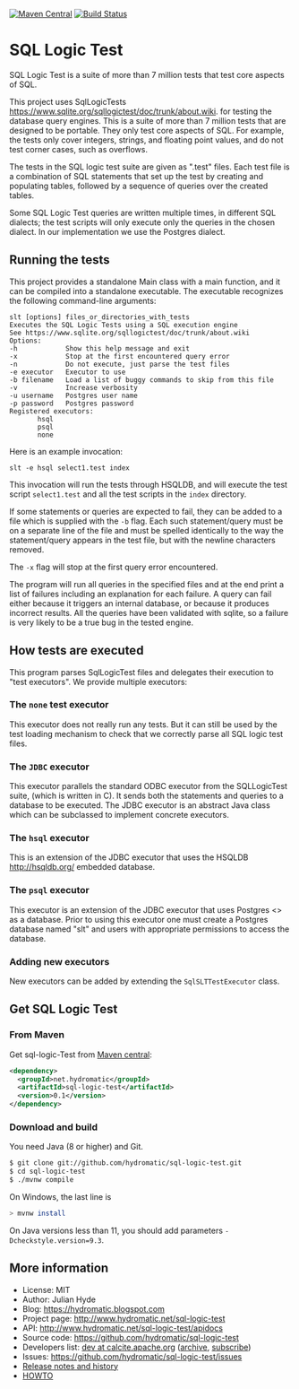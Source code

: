<!--
{% comment %}
Copyright 2022 VMware, Inc.
SPDX-License-Identifier: MIT

Permission is hereby granted, free of charge, to any person obtaining a copy
of this software and associated documentation files (the "Software"), to deal
in the Software without restriction, including without limitation the rights
to use, copy, modify, merge, publish, distribute, sublicense, and/or sell
copies of the Software, and to permit persons to whom the Software is
furnished to do so, subject to the following conditions:

The above copyright notice and this permission notice shall be included in all
copies or substantial portions of the Software.

THE SOFTWARE IS PROVIDED "AS IS", WITHOUT WARRANTY OF ANY KIND, EXPRESS OR
IMPLIED, INCLUDING BUT NOT LIMITED TO THE WARRANTIES OF MERCHANTABILITY,
FITNESS FOR A PARTICULAR PURPOSE AND NONINFRINGEMENT. IN NO EVENT SHALL THE
AUTHORS OR COPYRIGHT HOLDERS BE LIABLE FOR ANY CLAIM, DAMAGES OR OTHER
LIABILITY, WHETHER IN AN ACTION OF CONTRACT, TORT OR OTHERWISE, ARISING FROM,
OUT OF OR IN CONNECTION WITH THE SOFTWARE OR THE USE OR OTHER DEALINGS IN THE
SOFTWARE.
{% endcomment %}
-->
[![Maven Central](https://maven-badges.herokuapp.com/maven-central/net.hydromatic/sql-logic-test/badge.svg)](https://maven-badges.herokuapp.com/maven-central/net.hydromatic/sql-logic-test)
[![Build Status](https://github.com/hydromatic/sql-logic-test/actions/workflows/main.yml/badge.svg?branch=main)](https://github.com/hydromatic/sql-logic-test/actions?query=branch%3Amain)

# SQL Logic Test

SQL Logic Test is a suite of more than 7 million tests that test core aspects of SQL.

This project uses SqlLogicTests
<https://www.sqlite.org/sqllogictest/doc/trunk/about.wiki>.
for testing the database query engines.  This is a suite
of more than 7 million tests that are designed to be portable.
They only test core aspects of SQL.  For example, the tests only
cover integers, strings, and floating point values, and do not test
corner cases, such as overflows.

The tests in the SQL logic test suite are given as ".test" files.
Each test file is a combination of SQL statements that set up the test
by creating and populating tables, followed by a sequence of queries
over the created tables.

Some SQL Logic Test queries are written multiple times, in different SQL dialects;
the test scripts will only execute only the queries in the chosen dialect.  In
our implementation we use the Postgres dialect.

## Running the tests

This project provides a standalone Main class with a main function,
and it can be compiled into a standalone executable.  The executable
recognizes the following command-line arguments:

```
slt [options] files_or_directories_with_tests
Executes the SQL Logic Tests using a SQL execution engine
See https://www.sqlite.org/sqllogictest/doc/trunk/about.wiki
Options:
-h            Show this help message and exit
-x            Stop at the first encountered query error
-n            Do not execute, just parse the test files
-e executor   Executor to use
-b filename   Load a list of buggy commands to skip from this file
-v            Increase verbosity
-u username   Postgres user name
-p password   Postgres password
Registered executors:
       hsql
       psql
       none
```

Here is an example invocation:

`slt -e hsql select1.test index`

This invocation will run the tests through HSQLDB, and will execute
the test script `select1.test` and all the test scripts in the `index`
directory.

If some statements or queries are expected to fail, they can be added to a file
which is supplied with the `-b` flag.  Each such statement/query must be on a separate line of the file
and must be spelled identically to the way the statement/query appears in the test file,
but with the newline characters removed.

The `-x` flag will stop at the first query error encountered.

The program will run all queries in the specified files and at the end print a list
of failures including an explanation for each failure.  A query can fail either
because it triggers an internal database, or because it produces incorrect
results.  All the queries have been validated with sqlite, so a failure
is very likely to be a true bug in the tested engine.

## How tests are executed

This program parses SqlLogicTest files and delegates their execution to
"test executors".  We provide multiple executors:

### The `none` test executor

This executor does not really run any tests.  But it can still be used
by the test loading mechanism to check that we correctly parse all
SQL logic test files.

### The `JDBC` executor

This executor parallels the standard ODBC executor from the
SQLLogicTest suite, (which is written in C).  It sends both the
statements and queries to a database to be executed.  The JDBC executor
is an abstract Java class which can be subclassed to implement concrete
executors.

### The `hsql` executor

This is an extension of the JDBC executor that uses the HSQLDB
<http://hsqldb.org/> embedded database.

### The `psql` executor

This executor is an extension of the JDBC executor that uses Postgres
<> as a database.  Prior to using this executor one must create a
Postgres database named "slt" and users with appropriate permissions
to access the database.

### Adding new executors

New executors can be added by extending the `SqlSLTTestExecutor` class.

## Get SQL Logic Test

### From Maven

Get sql-logic-Test from
<a href="https://search.maven.org/#search%7Cga%7C1%7Ca%3Asql-logic-test">Maven central</a>:

```xml
<dependency>
  <groupId>net.hydromatic</groupId>
  <artifactId>sql-logic-test</artifactId>
  <version>0.1</version>
</dependency>
```

### Download and build

You need Java (8 or higher) and Git.

```bash
$ git clone git://github.com/hydromatic/sql-logic-test.git
$ cd sql-logic-test
$ ./mvnw compile
```

On Windows, the last line is

```bash
> mvnw install
```

On Java versions less than 11, you should add parameters
`-Dcheckstyle.version=9.3`.

## More information

* License: MIT
* Author: Julian Hyde
* Blog: https://hydromatic.blogspot.com
* Project page: http://www.hydromatic.net/sql-logic-test
* API: http://www.hydromatic.net/sql-logic-test/apidocs
* Source code: https://github.com/hydromatic/sql-logic-test
* Developers list:
  <a href="mailto:dev@calcite.apache.org">dev at calcite.apache.org</a>
  (<a href="https://mail-archives.apache.org/mod_mbox/calcite-dev/">archive</a>,
  <a href="mailto:dev-subscribe@calcite.apache.org">subscribe</a>)
* Issues: https://github.com/hydromatic/sql-logic-test/issues
* <a href="HISTORY.md">Release notes and history</a>
* <a href="HOWTO.md">HOWTO</a>
